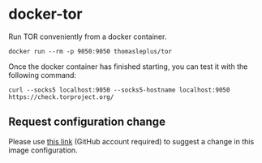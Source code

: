 # docker-tor

Run TOR conveniently from a docker container.

```
docker run --rm -p 9050:9050 thomasleplus/tor
```

Once the docker container has finished starting, you can test it with the following command:

```
curl --socks5 localhost:9050 --socks5-hostname localhost:9050 https://check.torproject.org/
```

## Request configuration change

Please use [this link](https://github.com/thomasleplus/docker-tor/issues/new?assignees=thomasleplus&labels=enhancement&template=feature_request.md&title=%5BFEAT%5D) (GitHub account required) to suggest a change in this image configuration.

